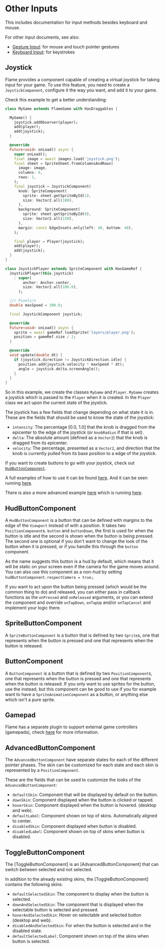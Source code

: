 # Other Inputs

This includes documentation for input methods besides keyboard and mouse.

For other input documents, see also:

- [Gesture Input](gesture_input.md): for mouse and touch pointer gestures
- [Keyboard Input](keyboard_input.md): for keystrokes


## Joystick

Flame provides a component capable of creating a virtual joystick for taking input for your game.
To use this feature, you need to create a `JoystickComponent`, configure it the way you want, and
add it to your game.

Check this example to get a better understanding:

```dart
class MyGame extends FlameGame with HasDraggables {

  MyGame() {
    joystick.addObserver(player);
    add(player);
    add(joystick);
  }

  @override
  Future<void> onLoad() async {
    super.onLoad();
    final image = await images.load('joystick.png');
    final sheet = SpriteSheet.fromColumnsAndRows(
      image: image,
      columns: 6,
      rows: 1,
    );
    final joystick = JoystickComponent(
      knob: SpriteComponent(
        sprite: sheet.getSpriteById(1),
        size: Vector2.all(100),
      ),
      background: SpriteComponent(
        sprite: sheet.getSpriteById(0),
        size: Vector2.all(150),
      ),
      margin: const EdgeInsets.only(left: 40, bottom: 40),
    );

    final player = Player(joystick);
    add(player);
    add(joystick);
  }
}

class JoystickPlayer extends SpriteComponent with HasGameRef {
  JoystickPlayer(this.joystick)
    : super(
        anchor: Anchor.center,
        size: Vector2.all(100.0),
      );

  /// Pixels/s
  double maxSpeed = 300.0;

  final JoystickComponent joystick;

  @override
  Future<void> onLoad() async {
    sprite = await gameRef.loadSprite('layers/player.png');
    position = gameRef.size / 2;
  }

  @override
  void update(double dt) {
    if (joystick.direction != JoystickDirection.idle) {
      position.add(joystick.velocity * maxSpeed * dt);
      angle = joystick.delta.screenAngle();
    }
  }
}
```

So in this example, we create the classes `MyGame` and `Player`. `MyGame` creates a joystick which is
passed to the `Player` when it is created. In the `Player` class we act upon the current state of
the joystick.

The joystick has a few fields that change depending on what state it is in.
These are the fields that should be used to know the state of the joystick:

- `intensity`: The percentage [0.0, 1.0] that the knob is dragged from the epicenter to the edge of
  the joystick (or `knobRadius` if that is set).
- `delta`: The absolute amount (defined as a `Vector2`) that the knob is dragged from its epicenter.
- `velocity`: The percentage, presented as a `Vector2`, and direction that the knob is currently
  pulled from its base position to a edge of the joystick.

If you want to create buttons to go with your joystick, check out
[`HudButtonComponent`](#hudbuttoncomponent).

A full examples of how to use it can be found
[here](https://github.com/flame-engine/flame/blob/main/examples/lib/stories/input/joystick_example.dart).
And it can be seen running [here](https://examples.flame-engine.org/#/Input_Joystick).

There is also a more advanced example
[here](https://github.com/flame-engine/flame/blob/main/examples/lib/stories/input/joystick_advanced_example.dart)
which is running [here](https://examples.flame-engine.org/#/Input_Joystick%20Advanced).


## HudButtonComponent

A `HudButtonComponent` is a button that can be defined with margins to the edge of the `Viewport`
instead of with a position. It takes two `PositionComponent`s. `button` and `buttonDown`, the first
is used for when the button is idle and the second is shown when the button is being pressed. The
second one is optional if you don't want to change the look of the button when it is pressed, or if
you handle this through the `button` component.

As the name suggests this button is a hud by default, which means that it will be static on your
screen even if the camera for the game moves around. You can also use this component as a non-hud by
setting `hudButtonComponent.respectCamera = true;`.

If you want to act upon the button being pressed (which would be the common thing to do) and released,
you can either pass in callback functions as the `onPressed` and `onReleased` arguments, or you can
extend the component and override `onTapDown`, `onTapUp` and/or `onTapCancel` and implement your
logic there.


## SpriteButtonComponent

A `SpriteButtonComponent` is a button that is defined by two `Sprite`s, one that represents
when the button is pressed and one that represents when the button is released.


## ButtonComponent

A `ButtonComponent` is a button that is defined by two `PositionComponent`s, one that represents
when the button is pressed and one that represents when the button is released. If you only want
to use sprites for the button, use the [](#spritebuttoncomponent) instead, but this component can be
good to use if you for example want to have a `SpriteAnimationComponent` as a button, or anything
else which isn't a pure sprite.


## Gamepad

Flame has a separate plugin to support external game controllers (gamepads), check
[here](https://github.com/flame-engine/flame_gamepad) for more information.


## AdvancedButtonComponent

The `AdvancedButtonComponent` have separate states for each of the different pointer phases.
The skin can be customized for each state and each skin is represented by a `PositionComponent`.

These are the fields that can be used to customize the looks of the `AdvancedButtonComponent`:

- `defaultSkin`: Component that will be displayed by default on the button.
- `downSkin`: Component displayed when the button is clicked or tapped.
- `hoverSkin`: Component displayed when the button is hovered. (desktop and web).
- `defaultLabel`: Component shown on top of skins. Automatically aligned to center.
- `disabledSkin`: Component displayed when button is disabled.
- `disabledLabel`: Component shown on top of skins when button is disabled.


## ToggleButtonComponent

The [ToggleButtonComponent] is an [AdvancedButtonComponent] that can switch between selected and not selected.

In addition to the already existing skins, the [ToggleButtonComponent] contains the following skins:

- `defaultSelectedSkin`: The component to display when the button is selected.
- `downAndSelectedSkin`: The component that is displayed when the selectable button is selected and
  pressed.
- `hoverAndSelectedSkin`: Hover on selectable and selected button (desktop and web).
- `disabledAndSelectedSkin`: For when the button is selected and in the disabled state.
- `defaultSelectedLabel`: Component shown on top of the skins when button is selected.
